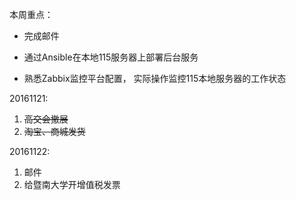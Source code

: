本周重点：

* 完成邮件

* 通过Ansible在本地115服务器上部署后台服务

* 熟悉Zabbix监控平台配置， 实际操作监控115本地服务器的工作状态


20161121:

1. ~~高交会撤展~~
2. ~~淘宝、商城发货~~

20161122:

1. 邮件
2. 给暨南大学开增值税发票

